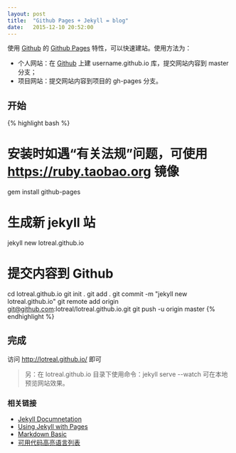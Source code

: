 ```yaml
---
layout: post
title:  "Github Pages + Jekyll = blog"
date:   2015-12-10 20:52:00
---
```


使用 [Github] 的 [Github Pages] 特性，可以快速建站。使用方法为：

* 个人网站：在 [Github] 上建 username.github.io 库，提交网站内容到 master 分支；
* 项目网站：提交网站内容到项目的 gh-pages 分支。

## 开始

{% highlight bash %}
# 安装时如遇“有关法规”问题，可使用 https://ruby.taobao.org 镜像
gem install github-pages

# 生成新 jekyll 站
jekyll new lotreal.github.io

# 提交内容到 Github
cd lotreal.github.io
git init .
git add .
git commit -m "jekyll new lotreal.github.io"
git remote add origin git@github.com:lotreal/lotreal.github.io.git
git push -u origin master
{% endhighlight %}

## 完成
访问 http://lotreal.github.io/ 即可

> 另：在 lotreal.github.io 目录下使用命令：jekyll serve --watch 可在本地预览网站效果。

### 相关链接

* [Jekyll Documnetation](http://jekyllrb.com/docs/home/)
* [Using Jekyll with Pages](https://help.github.com/articles/using-jekyll-with-pages/)
* [Markdown Basic](http://daringfireball.net/projects/markdown/basics)
* [可用代码高亮语言列表](http://pygments.org/docs/lexers/)

[Github]:       https://github.com
[Github Pages]: https://pages.github.com
